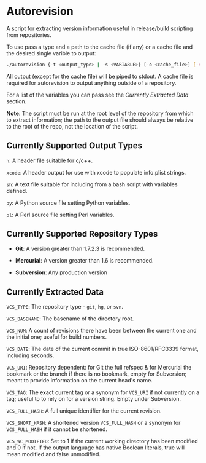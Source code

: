 Autorevision
============

A script for extracting version information useful in release/build scripting from repositories.

To use pass a type and a path to the cache file (if any) or a cache file and the desired single varible to output:

```bash
./autorevision {-t <output_type> | -s <VARIABLE>} [-o <cache_file>] [-V]
```

All output (except for the cache file) will be piped to stdout.
A cache file is required for autorevision to output anything outside of a repository.

For a list of the variables you can pass see the *Currently Extracted Data* section.

**Note**: The script must be run at the root level of the repository from which to extract information; the path to the output file should always be relative to the root of the repo, not the location of the script.


Currently Supported Output Types
--------------------------------

`h`: A header file suitable for c/c++.

`xcode`: A header output for use with xcode to populate info.plist strings.

`sh`: A text file suitable for including from a bash script with variables defined.

`py`: A Python source file setting Python variables.

`pl`: A Perl source file setting Perl variables.


Currently Supported Repository Types
------------------------------------

* **Git**: A version greater than 1.7.2.3 is recommended.

* **Mercurial**: A version greater than 1.6 is recommended.

* **Subversion**: Any production version

Currently Extracted Data
------------------------

`VCS_TYPE`: The repository type - `git`, `hg`, or `svn`.

`VCS_BASENAME`: The basename of the directory root.

`VCS_NUM`: A count of revisions there have been between the current one and the initial one; useful for build numbers.

`VCS_DATE`: The date of the current commit in true ISO-8601/RFC3339 format, including seconds.

`VCS_URI`: Repository dependent: for Git the full refspec & for Mercurial the bookmark or the branch if there is no bookmark, empty for Subversion; meant to provide information on the current head's name.

`VCS_TAG`: The exact current tag or a synonym for `VCS_URI` if not currently on a tag; useful to to rely on for a version string. Empty under Subversion.

`VCS_FULL_HASH`: A full unique identifier for the current revision.

`VCS_SHORT_HASH`: A shortened version `VCS_FULL_HASH` or a synonym for `VCS_FULL_HASH` if it cannot be shortened.

`VCS_WC_MODIFIED`: Set to 1 if the current working directory has been modified and 0 if not. If the output language has native Boolean literals, true will mean modified and false unmodified.
